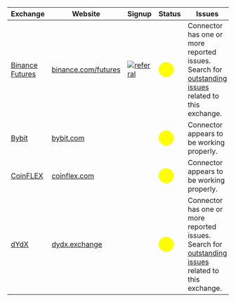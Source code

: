 | Exchange                                         | Website                                      | Signup                          | Status                                               | Issues                           |
| ------------------------------------------------ | -------------------------------------------- | --------------------------------- | ---------------------------------------------------- | -------------------------------- |
| [Binance Futures](/exchanges/binance-perpetual)  | [binance.com/futures](https://www.binance.com/en/futures/ref/hummingbot)           | [![referral](https://img.shields.io/badge/referral-hummingbot-lightgrey)](https://www.binance.com/en/futures/ref/hummingbot)    | <span style="color:yellow; font-size:25px">⬤</span> | Connector has one or more reported issues. Search for [outstanding issues](https://github.com/hummingbot/hummingbot/labels/binance_perpetual) related to this exchange.  |
| [Bybit](/exchanges/bybit-perpetual)              | [bybit.com](https://www.bybit.com/en-US/)    |                                   | <span style="color:yellow; font-size:25px">⬤</span> | Connector appears to be working properly.    |
| [CoinFLEX](/exchanges/coinflex-perpetual)              | [coinflex.com](https://coinflex.com/)    |                                   | <span style="color:yellow; font-size:25px">⬤</span> | Connector appears to be working properly.    |
| [dYdX](/exchanges/dydx-perpetual)      | [dydx.exchange](https://dydx.exchange/)      |               | <span style="color:yellow; font-size:25px">⬤</span> | Connector has one or more reported issues. Search for [outstanding issues](https://github.com/hummingbot/hummingbot/labels/dydx_perpetual) related to this exchange.    |
